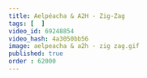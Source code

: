 ```yaml
---
title: Aelpéacha & A2H - Zig-Zag
tags: [  ]
video_id: 69248854
video_hash: 4a3050bb56
image: aelpeacha & a2h - zig zag.gif
published: true
order : 62000
---
```


